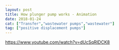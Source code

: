 ```yaml
---
layout: post
title: How plunger pump works - Animation
date: 2018-01-24
cat: ["Transfer","wastewater pumps","wastewater"]
tag: ["positive displacement pumps"]
---
```


https://www.youtube.com/watch?v=dUcSqRIDCK8
